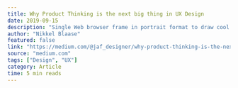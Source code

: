 ```yaml
---
title: Why Product Thinking is the next big thing in UX Design
date: 2019-09-15
description: "Single Web browser frame in portrait format to draw cool wireframes of your web projects."
author: "Nikkel Blaase"
featured: false
link: "https://medium.com/@jaf_designer/why-product-thinking-is-the-next-big-thing-in-ux-design-ee7de959f3fe"
source: "medium.com"
tags: ["Design", "UX"]
category: Article
time: 5 min reads
---
```

